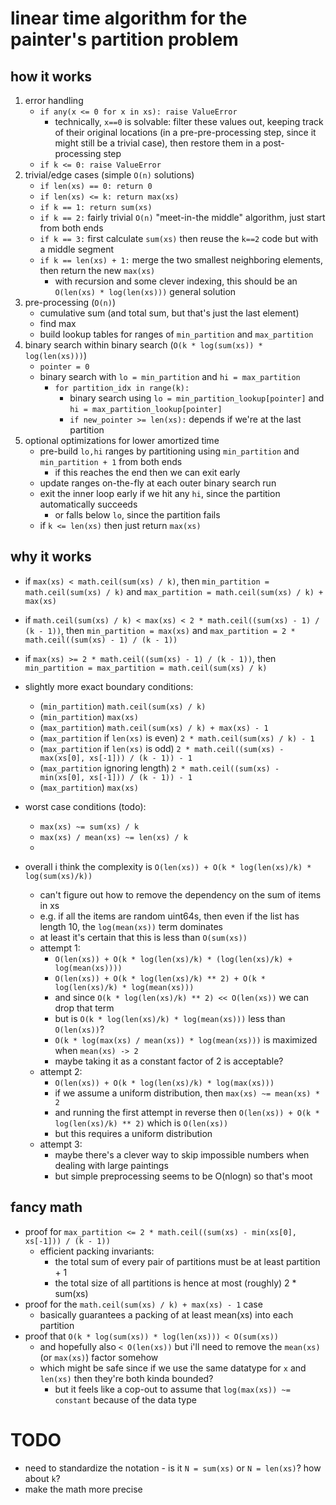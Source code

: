 # linear time algorithm for the painter's partition problem

## how it works

1. error handling
    * `if any(x <= 0 for x in xs): raise ValueError`
        * technically, `x==0` is solvable: filter these values out, keeping track of their original locations (in a
          pre-pre-processing step, since it might still be a trivial case), then restore them in a post-processing step
    * `if k <= 0: raise ValueError`
2. trivial/edge cases (simple `O(n)` solutions)
    * `if len(xs) == 0: return 0`
    * `if len(xs) <= k: return max(xs)`
    * `if k == 1: return sum(xs)`
    * `if k == 2:` fairly trivial `O(n)` "meet-in-the middle" algorithm, just start from both ends
    * `if k == 3:` first calculate `sum(xs)` then reuse the `k==2` code but with a middle segment
    * `if k == len(xs) + 1:` merge the two smallest neighboring elements, then return the new `max(xs)`
        * with recursion and some clever indexing, this should be an `O(len(xs) * log(len(xs)))` general solution
3. pre-processing (`O(n)`)
    * cumulative sum (and total sum, but that's just the last element)
    * find max
    * build lookup tables for ranges of `min_partition` and `max_partition`
4. binary search within binary search (`O(k * log(sum(xs)) * log(len(xs)))`)
    * `pointer = 0`
    * binary search with `lo = min_partition` and `hi = max_partition`
        * `for partition_idx in range(k):`
            * binary search using `lo = min_partition_lookup[pointer]` and `hi = max_partition_lookup[pointer]`
            * `if new_pointer >= len(xs):` depends if we're at the last partition
5. optional optimizations for lower amortized time
    * pre-build `lo,hi` ranges by partitioning using `min_partition` and `min_partition + 1` from both ends
        * if this reaches the end then we can exit early
    * update ranges on-the-fly at each outer binary search run
    * exit the inner loop early if we hit any `hi`, since the partition automatically succeeds
        * or falls below `lo`, since the partition fails
    * if `k <= len(xs)` then just return `max(xs)`

## why it works

* if `max(xs) < math.ceil(sum(xs) / k)`,
  then `min_partition = math.ceil(sum(xs) / k)`
  and `max_partition = math.ceil(sum(xs) / k) + max(xs)`
* if `math.ceil(sum(xs) / k) < max(xs) < 2 * math.ceil((sum(xs) - 1) / (k - 1))`,
  then `min_partition = max(xs)`
  and `max_partition = 2 * math.ceil((sum(xs) - 1) / (k - 1))`
* if `max(xs) >= 2 * math.ceil((sum(xs) - 1) / (k - 1))`,
  then `min_partition = max_partition = math.ceil(sum(xs) / k)`

* slightly more exact boundary conditions:
    * (`min_partition`) `math.ceil(sum(xs) / k)`
    * (`min_partition`) `max(xs)`
    * (`max_partition`) `math.ceil(sum(xs) / k) + max(xs) - 1`
    * (`max_partition` if `len(xs)` is even) `2 * math.ceil(sum(xs) / k) - 1`
    * (`max_partition` if `len(xs)` is odd) `2 * math.ceil((sum(xs) - max(xs[0], xs[-1])) / (k - 1)) - 1`
    * (`max_partition` ignoring length) `2 * math.ceil((sum(xs) - min(xs[0], xs[-1])) / (k - 1)) - 1`
    * (`max_partition`) `max(xs)`

* worst case conditions (todo):
    * `max(xs) ~= sum(xs) / k`
    * `max(xs) / mean(xs) ~= len(xs) / k`
    *

* overall i think the complexity is `O(len(xs)) + O(k * log(len(xs)/k) * log(sum(xs)/k))`
    * can't figure out how to remove the dependency on the sum of items in xs
    * e.g. if all the items are random uint64s, then even if the list has length 10, the `log(mean(xs))` term dominates
    * at least it's certain that this is less than `O(sum(xs))`
    * attempt 1:
        * `O(len(xs)) + O(k * log(len(xs)/k) * (log(len(xs)/k) + log(mean(xs))))`
        * `O(len(xs)) + O(k * log(len(xs)/k) ** 2) + O(k * log(len(xs)/k) * log(mean(xs)))`
        * and since `O(k * log(len(xs)/k) ** 2) << O(len(xs))` we can drop that term
        * but is `O(k * log(len(xs)/k) * log(mean(xs)))` less than `O(len(xs))`?
        * `O(k * log(max(xs) / mean(xs)) * log(mean(xs)))` is maximized when `mean(xs) -> 2`
        * maybe taking it as a constant factor of 2 is acceptable?
    * attempt 2:
        * `O(len(xs)) + O(k * log(len(xs)/k) * log(max(xs)))`
        * if we assume a uniform distribution, then `max(xs) ~= mean(xs) * 2`
        * and running the first attempt in reverse then `O(len(xs)) + O(k * log(len(xs)/k) ** 2)` which is `O(len(xs))`
        * but this requires a uniform distribution
    * attempt 3:
        * maybe there's a clever way to skip impossible numbers when dealing with large paintings
        * but simple preprocessing seems to be O(nlogn) so that's moot 

## fancy math

* proof for `max_partition <= 2 * math.ceil((sum(xs) - min(xs[0], xs[-1])) / (k - 1))`
    * efficient packing invariants:
        * the total sum of every pair of partitions must be at least partition + 1
        * the total size of all partitions is hence at most (roughly) 2 * sum(xs)
* proof for the `math.ceil(sum(xs) / k) + max(xs) - 1` case
    * basically guarantees a packing of at least mean(xs) into each partition
* proof that `O(k * log(sum(xs)) * log(len(xs))) < O(sum(xs))`
    * and hopefully also `< O(len(xs))` but i'll need to remove the `mean(xs)` (or `max(xs)`) factor somehow
    * which might be safe since if we use the same datatype for `x` and `len(xs)` then they're both kinda bounded?
        * but it feels like a cop-out to assume that `log(max(xs)) ~= constant` because of the data type

# TODO

* need to standardize the notation - is it `N = sum(xs)` or `N = len(xs)`? how about `k`?
* make the math more precise